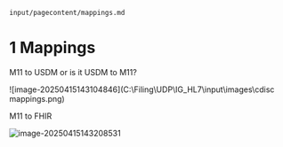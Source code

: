 `input/pagecontent/mappings.md`

# 1    Mappings

M11 to USDM or is it USDM to M11?

![image-20250415143104846](C:\Filing\UDP\IG_HL7\input\images\cdisc mappings.png)

M11 to FHIR

![image-20250415143208531](C:\Filing\UDP\IG_HL7\input\images\Mapping.png)
